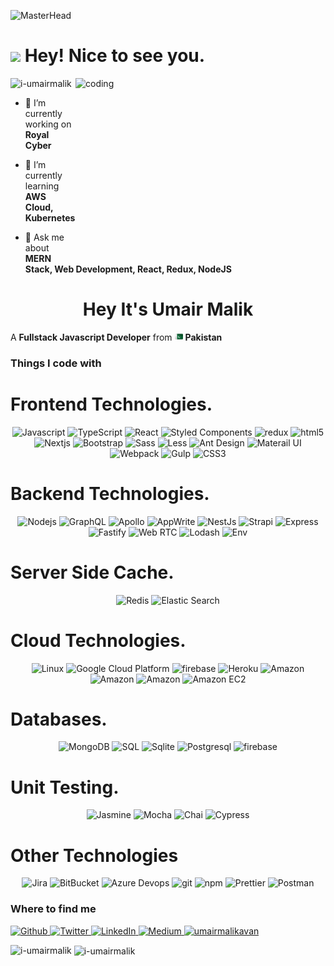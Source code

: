 ![MasterHead](https://user-images.githubusercontent.com/74038190/213910845-af37a709-8995-40d6-be59-724526e3c3d7.gif)
<h1><img src="https://emojis.slackmojis.com/emojis/images/1531849430/4246/blob-sunglasses.gif?1531849430" width="30"/> Hey! Nice to see you.</h1>

<img align="right" alt="coding" width="400" height="290" src="https://camo.githubusercontent.com/c1dcb74cc1c1835b1d716f5051499a2814c683c806b15f04b0eba492863703e9/68747470733a2f2f63646e2e6472696262626c652e636f6d2f75736572732f3733303730332f73637265656e73686f74732f363538313234332f6176656e746f2e676966">

<p align="left"> <img src="https://komarev.com/ghpvc/?username=i-umairmalik&label=Profile%20views&color=0e75b6&style=flat" alt="i-umairmalik" /> </p>

- 🔭 I’m currently working on **Royal Cyber**

- 🌱 I’m currently learning **AWS Cloud, Kubernetes**

- 💬 Ask me about **MERN Stack, Web Development, React, Redux, NodeJS**

<h1 align="center">Hey It's <b>Umair Malik</b></h1>

<p>A <b>Fullstack Javascript Developer</b> from  <img src="./pakistan.png" width="13"/> <b> Pakistan</b></p>
<h3>Things I code with</h3>
<h1>Frontend Technologies.</h1>
<p align="center">
    <img alt="Javascript" src="https://img.shields.io/badge/-JavaScript-F7DF1E?style=flat-square&logo=javascript&logoColor=white"/>
    <img alt="TypeScript" src="https://img.shields.io/badge/-TypeScript-007ACC?style=flat-square&logo=typescript&logoColor=white" />
    <img alt="React" src="https://img.shields.io/badge/-React-45b8d8?style=flat-square&logo=react&logoColor=white" />
    <img alt="Styled Components" src="https://img.shields.io/badge/-Styled_Components-db7092?style=flat-square&logo=styled-components&logoColor=white" />
    <img alt="redux" src="https://img.shields.io/badge/-Redux-764ABC?style=flat-square&logo=redux&logoColor=white" />
    <img alt="html5" src="https://img.shields.io/badge/-HTML5-E34F26?style=flat-square&logo=html5&logoColor=white" />
    <img alt="Nextjs"  src="https://img.shields.io/badge/-Next JS-000000?style=flat-square&logo=next.js&logoColor=white"/>
    <img alt="Bootstrap"  src="https://img.shields.io/badge/-Bootstrap-7952B3?style=flat-square&logo=bootstrap&logoColor=white"/>
    <img alt="Sass"  src="https://img.shields.io/badge/-Sass-CC6699?style=flat-square&logo=sass&logoColor=white"/>
    <img alt="Less"  src="https://img.shields.io/badge/-{Less}-1D365D?style=flat-square&logo=less&logoColor=white"/>
    <img alt="Ant Design"  src="https://img.shields.io/badge/-Ant Design-0170FE?style=flat-square&logo=antdesign&logoColor=white"/>
    <img alt="Materail UI"  src="https://img.shields.io/badge/-Material UI-007FFF?style=flat-square&logo=mui&logoColor=white"/>
    <img alt="Webpack" src="https://img.shields.io/badge/-Webpack-8DD6F9?style=flat-square&logo=webpack&logoColor=white" /> 
    <img alt="Gulp" src="https://img.shields.io/badge/-Gulp-CF4647?style=flat-square&logo=gulp&logoColor=white"/>
    <img alt="CSS3" src="https://img.shields.io/badge/-CSS3-1572B6?style=flat-square&logo=css3&logoColor=white"/>
</p>
<h1>Backend Technologies.</h1>
<p align="center">
    <img alt="Nodejs" src="https://img.shields.io/badge/-Nodejs-43853d?style=flat-square&logo=Node.js&logoColor=white" />
    <img alt="GraphQL" src="https://img.shields.io/badge/-GraphQL-E10098?style=flat-square&logo=graphql&logoColor=white" />
    <img alt="Apollo" src="https://img.shields.io/badge/-Apollo%20GraphQL-311C87?style=flat-square&logo=apollo-graphql&logoColor=white" />
    <img alt="AppWrite" src="https://img.shields.io/badge/-AppWrite-F02E65?style=flat-square&logo=appwrite&logoColor=white" />
    <img alt="NestJs" src="https://img.shields.io/badge/-NestJs-ea2845?style=flat-square&logo=nestjs&logoColor=white" />
    <img alt="Strapi"  src="https://img.shields.io/badge/-Strapi-4945FF?style=flat-square&logo=strapi&logoColor=white"/>
    <img alt="Express"  src="https://img.shields.io/badge/-Express-000000?style=flat-square&logo=express&logoColor=white"/>
    <img alt="Fastify"  src="https://img.shields.io/badge/-Fastify-000000?style=flat-square&logo=Fastify&logoColor=white"/>
    <img alt="Web RTC"  src="https://img.shields.io/badge/-Web RTC-333333?style=flat-square&logo=webrtc&logoColor=white"/>
    <img alt="Lodash"  src="https://img.shields.io/badge/-Lodash-3492FF?style=flat-square&logo=lodash&logoColor=white"/>
    <img alt="Env"  src="https://img.shields.io/badge/-Env-ECD53F?style=flat-square&logo=.env&logoColor=white"/>
</p>
<h1>Server Side Cache.</h1>
<p align="center">
    <img alt="Redis"  src="https://img.shields.io/badge/-Redis-DC382D?style=flat-square&logo=redis&logoColor=white"/>
    <img alt="Elastic Search"  src="https://img.shields.io/badge/-Elastic Search-005571?style=flat-square&logo=elasticsearch&logoColor=white"/>
</p>
<h1>Cloud Technologies.</h1>
<p align="center">
    <img alt="Linux"  src="https://img.shields.io/badge/-Linux-FCC624?style=flat-square&logo=linux&logoColor=white"/>
    <img alt="Google Cloud Platform" src="https://img.shields.io/badge/-Google_Cloud_Platform-1a73e8?style=flat-square&logo=google-cloud&logoColor=white" />
    <img alt="firebase"  src="https://img.shields.io/badge/-Firebase-FFCA28?style=flat-square&logo=firebase&logoColor=white"/>
    <img alt="Heroku" src="https://img.shields.io/badge/-Heroku-430098?style=flat-square&logo=heroku&logoColor=white" />
    <img alt="Amazon"  src="https://img.shields.io/badge/-Amazon-FF9900?style=flat-square&logo=amazon&logoColor=white"/>
    <img alt="Amazon"  src="https://img.shields.io/badge/-Amazon S3 Bucket-569A31?style=flat-square&logo=amazons3&logoColor=white"/>
    <img alt="Amazon"  src="https://img.shields.io/badge/-Amazon SQS-FF4F8B?style=flat-square&logo=amazonsqs&logoColor=white"/>
    <img alt="Amazon EC2"  src="https://img.shields.io/badge/-Amazon EC2-FF9900?style=flat-square&logo=amazonec2&logoColor=white"/>
</p>
<h1>Databases.</h1>
<p align="center">
     <img alt="MongoDB" src="https://img.shields.io/badge/-MongoDB-13aa52?style=flat-square&logo=mongodb&logoColor=white" />
    <img alt="SQL"  src="https://img.shields.io/badge/-My SQL-003B57?style=flat-square&logo=mysql&logoColor=white"/>
    <img alt="Sqlite"  src="https://img.shields.io/badge/-Sqlite-003B57?style=flat-square&logo=sqlite&logoColor=white"/>
    <img alt="Postgresql"  src="https://img.shields.io/badge/-Postgre SQL-4169E1?style=flat-square&logo=postgresql&logoColor=white"/>
    <img alt="firebase"  src="https://img.shields.io/badge/-Firebase-FFCA28?style=flat-square&logo=firebase&logoColor=white"/>
</p>
<h1>Unit Testing.</h1>
<p align="center">
    <img alt="Jasmine"  src="https://img.shields.io/badge/-Jasmine-8A4182?style=flat-square&logo=jasmine&logoColor=white"/>
    <img alt="Mocha"  src="https://img.shields.io/badge/-Mocha-8D6748?style=flat-square&logo=mocha&logoColor=white"/>
    <img alt="Chai"  src="https://img.shields.io/badge/-Chai-A30701?style=flat-square&logo=chai&logoColor=white"/>
    <img alt="Cypress"  src="https://img.shields.io/badge/-Cypress-17202C?style=flat-square&logo=cypress&logoColor=white"/>
</p>
<h1>Other Technologies</h1>
<p align="center">
    <img alt="Jira"  src="https://img.shields.io/badge/-Jira-0052CC?style=flat-square&logo=jira&logoColor=white"/>
    <img alt="BitBucket"  src="https://img.shields.io/badge/-Bitbucket-0052CC?style=flat-square&logo=bitbucket&logoColor=white"/>
    <img alt="Azure Devops"  src="https://img.shields.io/badge/-Azure DevOps-0078D7?style=flat-square&logo=azuredevops&logoColor=white"/>
    <img alt="git" src="https://img.shields.io/badge/-Git-F05032?style=flat-square&logo=git&logoColor=white" />
    <img alt="npm" src="https://img.shields.io/badge/-NPM-CB3837?style=flat-square&logo=npm&logoColor=white" />
    <img alt="Prettier" src="https://img.shields.io/badge/-Prettier-F7B93E?style=flat-square&logo=prettier&logoColor=white" />
    <img alt="Postman"  src="https://img.shields.io/badge/-Postman-FF6C37?style=flat-square&logo=postman&logoColor=white"/>
   
</p>
<h3>Where to find me</h3>
<p>
    <a href="https://github.com/i-umairmalik" target="_blank">
        <img alt="Github" src="https://img.shields.io/badge/GitHub-%2312100E.svg?&style=for-the-badge&logo=Github&logoColor=white" />
    </a>
    <a href="https://twitter.com/i_umair_malik" target="_blank">
        <img alt="Twitter" src="https://img.shields.io/badge/twitter-%231DA1F2.svg?&style=for-the-badge&logo=twitter&logoColor=white" />
    </a> 
    <a href="https://www.linkedin.com/in/umair-malik-7ab186117" target="_blank">
        <img alt="LinkedIn" src="https://img.shields.io/badge/linkedin-%230077B5.svg?&style=for-the-badge&logo=linkedin&logoColor=white" />
    </a> 
    <a href="https://medium.com/@umairmalikavan" target="_blank">
        <img alt="Medium" src="https://img.shields.io/badge/medium-%2312100E.svg?&style=for-the-badge&logo=medium&logoColor=white" />
    </a>
    <a href="https://www.hackerrank.com/umairmalikavan" target="blank">
        <img src="https://img.shields.io/badge/Hacker Rank-00EA64.svg?&style=for-the-badge&logo=hackerrank&logoColor=white" alt="umairmalikavan" />
    </a>



</p>



<p><img align="left" src="https://github-readme-stats.vercel.app/api/top-langs?username=i-umairmalik&show_icons=true&locale=en&layout=compact" alt="i-umairmalik" /></p>

<p>&nbsp;<img align="center" src="https://github-readme-stats.vercel.app/api?username=i-umairmalik&show_icons=true&locale=en" alt="i-umairmalik" /></p>
